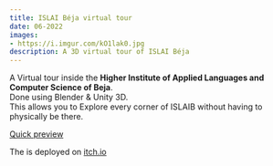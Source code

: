 ```yaml
---
title: ISLAI Béja virtual tour
date: 06-2022
images:
- https://i.imgur.com/kO1lak0.jpg
description: A 3D virtual tour of ISLAI Béja
---
```


A Virtual tour inside the **Higher Institute of Applied Languages and Computer Science of Beja**.  
Done using Blender & Unity 3D.  
This allows you to Explore every corner of ISLAIB without having to physically be there.

[Quick preview](https://www.youtube.com/watch?v=43a0rV_uPxA)

The is deployed on [itch.io](https://aymkh.itch.io/islaib-virtual-tour)